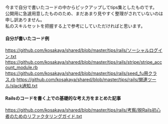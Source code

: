 今まで自分で書いたコードの中からピックアップしてtips集としたものです。  
公開用に急遽用意したもののため、まだあまり見やすく整理がされていないのは申し訳ありません。  
私のスキルセットを把握する上で参考にしていただければと思います。  

#### 自分が書いたコード例

https://github.com/kosakaya/shared/blob/master/tips/rails/ソーシャルログイン.txt
https://github.com/kosakaya/shared/blob/master/tips/rails/stripe/stripe_account_module.rb
https://github.com/kosakaya/shared/blob/master/tips/rails/seed_fu用クラス.rb
https://github.com/kosakaya/shared/blob/master/tips/rails/関連ツール/slack通知.txt

#### Railsのコードを書く上での基礎的な考え方をまとめた記事

https://github.com/kosakaya/shared/blob/master/tips/rails/考察/脱Rails初心者のためのリファクタリングガイド.txt
